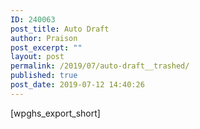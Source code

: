 ```yaml
---
ID: 240063
post_title: Auto Draft
author: Praison
post_excerpt: ""
layout: post
permalink: /2019/07/auto-draft__trashed/
published: true
post_date: 2019-07-12 14:40:26
---
```

<!-- wp:shortcode -->
[wpghs_export_short]
<!-- /wp:shortcode -->